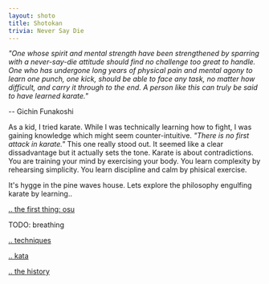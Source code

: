```yaml
---
layout: shoto
title: Shotokan
trivia: Never Say Die
---
```


*"One whose spirit and mental strength have been strengthened by sparring with a
never-say-die attitude should find no challenge too great to handle. One who has
undergone long years of physical pain and mental agony to learn one punch, one
kick, should be able to face any task, no matter how difficult, and carry it
through to the end. A person like this can truly be said to have learned karate."*

-- Gichin Funakoshi

As a kid, I tried karate. While I was technically learning how to fight, I was
gaining knowledge which might seem counter-intuitive. *"There is no first attack in
karate."* This one really stood out. It seemed like a clear dissadvantage but it
actually sets the tone. Karate is about contradictions. You are training your mind
by exercising your body. You learn complexity by rehearsing simplicity. You learn
discipline and calm by phisical exercise.

It's hygge in the pine waves house. Lets explore the philosophy engulfing karate
by learning..

[.. the first thing: osu](../osu)

TODO: breathing

[.. techniques](../techniques)

[.. kata](../kata)

[.. the history](../history)
